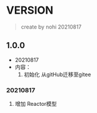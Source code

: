 # VERSION
> create by nohi 20210817

## 1.0.0
* 20210817
* 内容：
    1. 初始化 从gitHub迁移至gitee
    

### 20210817

1. 增加 Reactor模型

